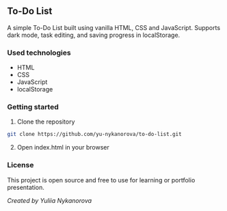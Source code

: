 ## To-Do List
A simple To-Do List built using vanilla HTML, CSS and JavaScript.
Supports dark mode, task editing, and saving progress in localStorage.

### Used technologies
- HTML
- CSS
- JavaScript
- localStorage

### Getting started
1) Clone the repository
```bash
git clone https://github.com/yu-nykanorova/to-do-list.git
```
2) Open index.html in your browser

### License
This project is open source and free to use for learning or portfolio presentation.

*Created by Yuliia Nykanorova*